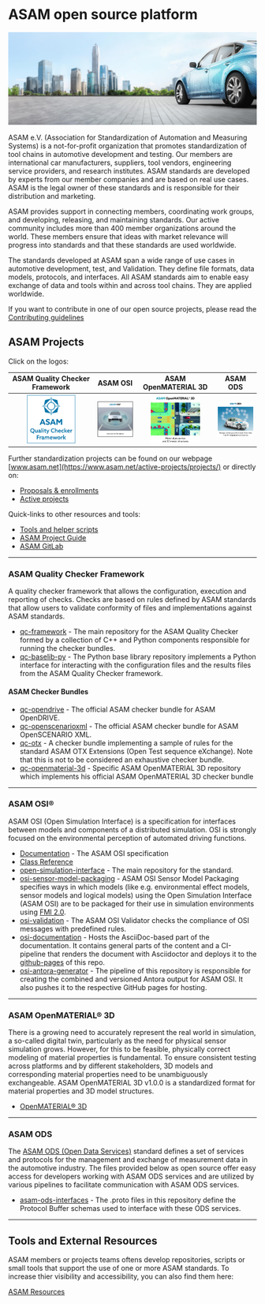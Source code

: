 # ASAM open source platform
[![tp header](/doc/img/Asam_Background_1.jpg)](http://www.asam.net/)

ASAM e.V. (Association for Standardization of Automation and Measuring Systems) is a not-for-profit organization that promotes standardization of tool chains in automotive development and testing. Our members are international car manufacturers, suppliers, tool vendors, engineering service providers, and research institutes. ASAM standards are developed by experts from our member companies and are based on real use cases. ASAM is the legal owner of these standards and is responsible for their distribution and marketing.

ASAM provides support in connecting members, coordinating work groups, and developing, releasing, and maintaining standards. Our active community includes more than 400 member organizations around the world. These members ensure that ideas with market relevance will progress into standards and that these standards are used worldwide. 

The standards developed at ASAM span a wide range of use cases in automotive development, test, and Validation. They define file formats, data models, protocols, and interfaces. All ASAM standards aim to enable easy exchange of data and tools within and across tool chains. They are applied worldwide.

If you want to contribute in one of our open source projects, please read the [Contributing guidelines](https://github.com/asam-ev/.github/blob/main/profile/CONTRIBUTING.md) 

## ASAM Projects

Click on the logos:

| ASAM Quality Checker Framework | ASAM OSI            | ASAM OpenMATERIAL 3D     | ASAM ODS |
|:----------------------------:|:---------------------:|:------------------------:|:------------------------:|
| [<img src="/doc/img/QC_official.png" width="100" />](https://github.com/asam-ev/qc-framework) | [<img src="/doc/img/OSI.jpg" width="100" />](https://github.com/OpenSimulationInterface/open-simulation-interface) | [<img src="/doc/img/OpenMATERIAL_official.jfif" width="100" />](https://github.com/asam-ev/OpenMATERIAL) | [<img src="/doc/img/ODS_official.jfif" width="100" />](https://github.com/asam-ev/ASAM-ODS-Interfaces) |

Further standardization projects can be found on our webpage [www.asam.net](https://www.asam.net/active-projects/projects/) or directly on:
- [Proposals & enrollments](https://www.asam.net/active-projects/proposals/)
- [Active projects](https://www.asam.net/active-projects/projects/ )

Quick-links to other resources and tools:
- [Tools and helper scripts](#tools-and-helper-scripts)
- [ASAM Project Guide](https://asam-ev.github.io/asam-project-guide/asamprojectguide/latest/index.html)
- [ASAM GitLab](https://code.asam.net/simulation/openx)

---

### ASAM Quality Checker Framework

A quality checker framework that allows the configuration, execution and reporting of checks. Checks are based on rules defined by ASAM standards that allow users to validate conformity of files and implementations against ASAM standards.

- [qc-framework](https://github.com/asam-ev/qc-framework) - The main repository for the ASAM Quality Checker formed by a collection of C++ and Python components responsible for running the checker bundles.
- [qc-baselib-py](https://github.com/asam-ev/qc-baselib-py) - The Python base library repository implements a Python interface for interacting with the configuration files and the results files from the ASAM Quality Checker framework.

#### ASAM Checker Bundles
- [qc-opendrive](https://github.com/asam-ev/qc-opendrive) - The official ASAM checker bundle for ASAM OpenDRIVE.
- [qc-openscenarioxml](https://github.com/asam-ev/qc-openscenarioxml) - The official ASAM checker bundle for ASAM OpenSCENARIO XML.
- [qc-otx](https://github.com/asam-ev/qc-otx) - A checker bundle implementing a sample of rules for the standard ASAM OTX Extensions (Open Test sequence eXchange). Note that this is not to be considered an exhaustive checker bundle.
- [qc-openmaterial-3d](https://github.com/asam-ev/qc-openmaterial-3d/tree/develop) - Specific ASAM OpenMATERIAL 3D repository which implements his official ASAM OpenMATERIAL 3D checker bundle

---

### ASAM OSI®
ASAM OSI (Open Simulation Interface) is a specification for interfaces between models and components of a distributed simulation. OSI is strongly focused on the environmental perception of automated driving functions.

- [Documentation](https://opensimulationinterface.github.io/osi-antora-generator/asamosi/latest/specification/index.html) - The ASAM OSI specification
- [Class Reference](https://opensimulationinterface.github.io/osi-antora-generator/asamosi/latest/gen/annotated.html)
- [open-simulation-interface](https://github.com/OpenSimulationInterface/open-simulation-interface) - The main repository for the standard.
- [osi-sensor-model-packaging](https://github.com/OpenSimulationInterface/osi-sensor-model-packaging) - ASAM OSI Sensor Model Packaging specifies ways in which models (like e.g. environmental effect models, sensor models and logical models) using the Open Simulation Interface (ASAM OSI) are to be packaged for their use in simulation environments using [FMI 2.0](https://report.asam.net/fmi-functional-mock-up-interface).
- [osi-validation](https://github.com/OpenSimulationInterface/osi-validation) - The ASAM OSI Validator checks the compliance of OSI messages with predefined rules.
- [osi-documentation](https://github.com/OpenSimulationInterface/osi-documentation) - Hosts the AsciiDoc-based part of the documentation. It contains general parts of the content and a CI-pipeline that renders the document with Asciidoctor and deploys it to the [github-pages](https://github.com/OpenSimulationInterface/osi-documentation/deployments/github-pages) of this repo.
- [osi-antora-generator](https://github.com/OpenSimulationInterface/osi-antora-generator) - The pipeline of this repository is responsible for creating the combined and versioned Antora output for ASAM OSI. It also pushes it to the respective GitHub pages for hosting.

---

### ASAM OpenMATERIAL® 3D

There is a growing need to accurately represent the real world in simulation, a so-called digital twin, particularly as the need for physical sensor simulation grows. However, for this to be feasible, physically correct modeling of material properties is fundamental. To ensure consistent testing across platforms and by different stakeholders, 3D models and corresponding material properties need to be unambiguously exchangeable. ASAM OpenMATERIAL 3D v1.0.0 is a standardized format for material properties and 3D model structures.   

- [OpenMATERIAL® 3D](https://github.com/asam-ev/OpenMATERIAL)

---

### ASAM ODS

The [ASAM ODS (Open Data Services)](https://www.asam.net/standards/detail/ods/) standard defines a set of services and protocols for the management and exchange of measurement data in the automotive industry. The files provided below as open source offer easy access for developers working with ASAM ODS services and are utilized by various pipelines to facilitate communication with ASAM ODS services.

- [asam-ods-interfaces](https://github.com/asam-ev/ASAM-ODS-Interfaces) - The .proto files in this repository define the Protocol Buffer schemas used to interface with these ODS services.

---

## Tools and External Resources

ASAM members or projects teams oftens develop repositories, scripts or small tools that support the use of one or more ASAM standards. To increase thier visibility and accessibility, you can also find them here:

[ASAM Resources](https://www.asam.net/active-projects/resources/)



